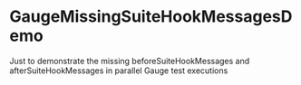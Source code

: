 # GaugeMissingSuiteHookMessagesDemo
Just to demonstrate the missing beforeSuiteHookMessages and afterSuiteHookMessages in parallel Gauge test executions
